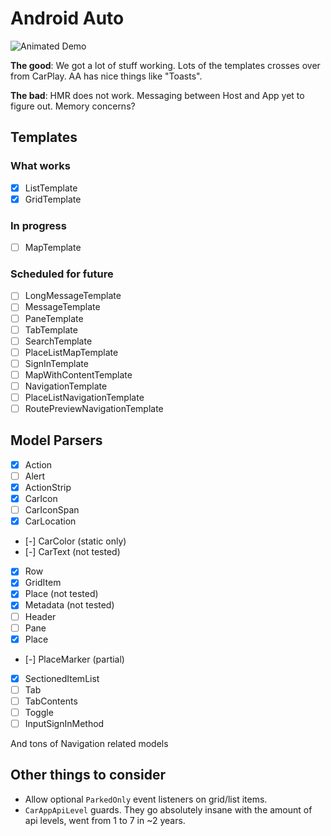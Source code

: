# Android Auto

![Animated Demo](https://media.giphy.com/media/jAml2yehNwQ1mjFnxK/giphy.gif)

**The good**: We got a lot of stuff working. Lots of the templates crosses over from CarPlay. AA has nice things like "Toasts".

**The bad**: HMR does not work. Messaging between Host and App yet to figure out. Memory concerns?

## Templates

### What works

- [x] ListTemplate
- [x] GridTemplate

### In progress

- [ ] MapTemplate

### Scheduled for future

- [ ] LongMessageTemplate
- [ ] MessageTemplate
- [ ] PaneTemplate
- [ ] TabTemplate
- [ ] SearchTemplate
- [ ] PlaceListMapTemplate
- [ ] SignInTemplate
- [ ] MapWithContentTemplate
- [ ] NavigationTemplate
- [ ] PlaceListNavigationTemplate
- [ ] RoutePreviewNavigationTemplate

## Model Parsers

- [x] Action
- [ ] Alert
- [x] ActionStrip
- [x] CarIcon
- [ ] CarIconSpan
- [x] CarLocation
- [-] CarColor (static only)
- [-] CarText (not tested)
- [x] Row
- [x] GridItem
- [x] Place (not tested)
- [x] Metadata (not tested)
- [ ] Header
- [ ] Pane
- [x] Place
- [-] PlaceMarker (partial)
- [x] SectionedItemList
- [ ] Tab
- [ ] TabContents
- [ ] Toggle
- [ ] InputSignInMethod

And tons of Navigation related models

## Other things to consider

- Allow optional `ParkedOnly` event listeners on grid/list items.
- `CarAppApiLevel` guards. They go absolutely insane with the amount of api levels, went from 1 to 7 in ~2 years.
